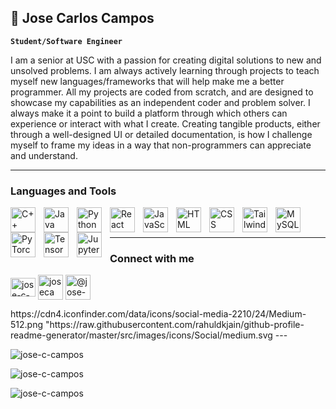 ## 👋 Jose Carlos Campos 

**`Student/Software Engineer`**

I am a senior at USC with a passion for creating digital solutions to new and unsolved problems. I am always actively learning 
through projects to teach myself new languages/frameworks that will help make me a better programmer.
All my projects are coded from scratch, and are designed to showcase my capabilities as an independent coder and problem solver.
I always make it a point to build a platform through which others can experience or interact with what I create.
Creating tangible products, either through a well-designed UI or detailed documentation, is how I challenge myself to frame 
my ideas in a way that non-programmers can appreciate and understand.

---

### Languages and Tools

<img align="left" alt="C++" width="40px" style="padding-right:10px;" src="https://cdn.jsdelivr.net/gh/devicons/devicon@latest/icons/cplusplus/cplusplus-original.svg" />
<img align="left" alt="Java" width="40px" style="padding-right:10px;" src="https://cdn.jsdelivr.net/gh/devicons/devicon@latest/icons/java/java-original.svg" />     
<img align="left" alt="Python" width="40px" style="padding-right:10px;" src="https://cdn.jsdelivr.net/gh/devicons/devicon@latest/icons/python/python-original.svg" />          
<img align="left" alt="React" width="40px" style="padding-right:10px;" src="https://cdn.jsdelivr.net/gh/devicons/devicon@latest/icons/react/react-original.svg" />                 
<img align="left" alt="JavaScript" width="40px" style="padding-right:10px;" src="https://cdn.jsdelivr.net/gh/devicons/devicon@latest/icons/javascript/javascript-original.svg" />          
<img align="left" alt="HTML" width="40px" style="padding-right:10px;" src="https://cdn.jsdelivr.net/gh/devicons/devicon@latest/icons/html5/html5-original.svg" />          
<img align="left" alt="CSS" width="40px" style="padding-right:10px;" src="https://cdn.jsdelivr.net/gh/devicons/devicon@latest/icons/css3/css3-original.svg" />         
<img align="left" alt="Tailwind" width="40px" style="padding-right:10px;" src="https://cdn.jsdelivr.net/gh/devicons/devicon@latest/icons/tailwindcss/tailwindcss-original.svg" />            
<img align="left" alt="MySQL" width="40px" style="padding-right:10px;" src="https://cdn.jsdelivr.net/gh/devicons/devicon@latest/icons/mysql/mysql-original.svg" />  
<img align="left" alt="PyTorch" width="40px" style="padding-right:10px;" src="https://cdn.jsdelivr.net/gh/devicons/devicon@latest/icons/pytorch/pytorch-original.svg" />      
<img align="left" alt="TensorFlow" width="40px" style="padding-right:10px;" src="https://cdn.jsdelivr.net/gh/devicons/devicon@latest/icons/tensorflow/tensorflow-original.svg" />
<img align="left" alt="Jupyter" width="40px" style="padding-right:10px;" src="https://cdn.jsdelivr.net/gh/devicons/devicon@latest/icons/jupyter/jupyter-original.svg" />
<br />
<br />

---

### Connect with me

<p align="left">
<a href="https://linkedin.com/in/jose-c-campos" target="blank"><img align="center" src="https://raw.githubusercontent.com/rahuldkjain/github-profile-readme-generator/master/src/images/icons/Social/linked-in-alt.svg" alt="jose-c-campos" height="30" width="40" /></a>
<a href="https://instagram.com/josecampx" target="blank"><img align="center" src="https://upload.wikimedia.org/wikipedia/commons/thumb/a/a5/Instagram_icon.png/600px-Instagram_icon.png?20200512141346" alt="josecampx" height="40" width="40" /></a>
<a href="https://medium.com/@jose-c-campos" target="blank"><img align="center" src="https://cdn4.iconfinder.com/data/icons/social-media-2210/24/Medium-512.png" alt="@jose-c-campos" height="40" width="40" /></a>
</p>
https://cdn4.iconfinder.com/data/icons/social-media-2210/24/Medium-512.png
"https://raw.githubusercontent.com/rahuldkjain/github-profile-readme-generator/master/src/images/icons/Social/medium.svg
---

<p align="left"> <img src="https://komarev.com/ghpvc/?username=jose-c-campos&label=Profile%20views&color=0e75b6&style=flat" alt="jose-c-campos" /> </p>
<p align="left"><img src="https://github-readme-stats.vercel.app/api/top-langs?username=jose-c-campos&show_icons=true&locale=en&layout=compact" alt="jose-c-campos" /></p>
<p align="left"><img src="https://github-readme-streak-stats.herokuapp.com/?user=jose-c-campos&" alt="jose-c-campos" /></p>


          
<!--
**jose-c-campos/jose-c-campos** is a ✨ _special_ ✨ repository because its `README.md` (this file) appears on your GitHub profile.

Here are some ideas to get you started:

<p>&nbsp;<img align="center" src="https://github-readme-stats.vercel.app/api?username=jose-c-campos&show_icons=true&locale=en" alt="jose-c-campos" /></p>

- 🔭 I’m currently working on ...
- 🌱 I’m currently learning ...
- 👯 I’m looking to collaborate on ...
- 🤔 I’m looking for help with ...
- 💬 Ask me about ...
- 📫 How to reach me: ...
- 😄 Pronouns: ...
- ⚡ Fun fact: ...
-->


